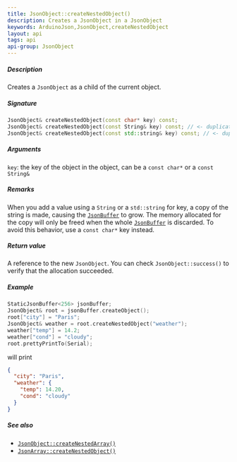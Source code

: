 ```yaml
---
title: JsonObject::createNestedObject()
description: Creates a JsonObject in a JsonObject
keywords: ArduinoJson,JsonObject,createNestedObject
layout: api
tags: api
api-group: JsonObject
---
```


##### Description

Creates a `JsonObject` as a child of the current object.

##### Signature

```c++
JsonObject& createNestedObject(const char* key) const;
JsonObject& createNestedObject(const String& key) const; // <- duplicates key
JsonObject& createNestedObject(const std::string& key) const; // <- duplicates key
```

##### Arguments

`key`: the key of the object in the object, can be a `const char*` or a `const String&`

##### Remarks

When you add a value using a `String` or a `std::string` for key, a copy of the string is made, causing the [`JsonBuffer`]({{site.baseurl}}/api/jsonbuffer/description/) to grow.
The memory allocated for the copy will only be freed when the whole [`JsonBuffer`]({{site.baseurl}}/api/jsonbuffer/description/) is discarded.
To avoid this behavior, use a `const char*` key instead.

##### Return value

A reference to the new `JsonObject`.
You can check `JsonObject::success()` to verify that the allocation succeeded.

##### Example

```c++
StaticJsonBuffer<256> jsonBuffer;
JsonObject& root = jsonBuffer.createObject();
root["city"] = "Paris";
JsonObject& weather = root.createNestedObject("weather");
weather["temp"] = 14.2;
weather["cond"] = "cloudy";
root.prettyPrintTo(Serial);
```

will print

```json
{
  "city": "Paris",
  "weather": {
    "temp": 14.20,
    "cond": "cloudy"
  }
}
```

##### See also

* [`JsonObject::createNestedArray()`]({{site.baseurl}}/api/jsonobject/createnestedarray/)
* [`JsonArray::createNestedObject()`]({{site.baseurl}}/api/jsonarray/createnestedobject/)